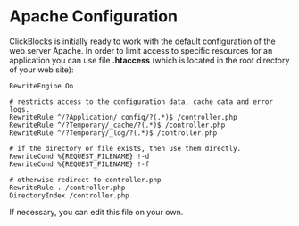 # Apache Configuration #

ClickBlocks is initially ready to work with the default configuration of the web server Apache. In order to limit access to specific resources for an application you can use file **.htaccess** (which is located in the root directory of your web site):

```
RewriteEngine On

# restricts access to the configuration data, cache data and error logs.
RewriteRule ^/?Application/_config/?(.*)$ /controller.php
RewriteRule ^/?Temporary/_cache/?(.*)$ /controller.php
RewriteRule ^/?Temporary/_log/?(.*)$ /controller.php

# if the directory or file exists, then use them directly.
RewriteCond %{REQUEST_FILENAME} !-d
RewriteCond %{REQUEST_FILENAME} !-f

# otherwise redirect to controller.php
RewriteRule . /controller.php  
DirectoryIndex /controller.php
```

If necessary, you can edit this file on your own.
